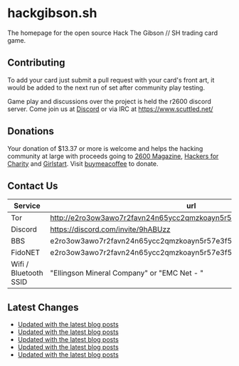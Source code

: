 # hackgibson.sh
The homepage for the open source Hack The Gibson // SH trading card game.


## Contributing

To add your card just submit a pull request with your card's front art, it would be added to the next run of set after community play testing.

Game play and discussions over the project is held the r2600 discord server. Come join us at [Discord](https://discord.com/invite/9hABUzz) or via IRC at https://www.scuttled.net/


## Donations

Your donation of $13.37 or more is welcome and helps the hacking community at large with proceeds going to [2600 Magazine](https://2600.com/), [Hackers for Charity](https://hackersforcharity.org) and [Girlstart](https://girlstart.org).  Visit [buymeacoffee](https://www.buymeacoffee.com/hackgibson.sh) to donate.


## Contact Us

Service | url
-|-
Tor | http://e2ro3ow3awo7r2favn24n65ycc2qmzkoayn5r57e3f56nvjwdcgg32ad.onion
Discord | https://discord.com/invite/9hABUzz
BBS | e2ro3ow3awo7r2favn24n65ycc2qmzkoayn5r57e3f56nvjwdcgg32ad.onion:23
FidoNET | e2ro3ow3awo7r2favn24n65ycc2qmzkoayn5r57e3f56nvjwdcgg32ad.onion:24554
Wifi / Bluetooth SSID | "Ellingson Mineral Company" or "EMC Net - <fidonet address>"

## Latest Changes
<!-- BLOG-POST-LIST:START -->
- [Updated with the latest blog posts](https://github.com/DFW2600/hackgibson.sh/commit/c6aad7d7a0ea586d92c160e29f64eae723d68ada)
- [Updated with the latest blog posts](https://github.com/DFW2600/hackgibson.sh/commit/133c984134db8d0685438c2c726d249a833b3168)
- [Updated with the latest blog posts](https://github.com/DFW2600/hackgibson.sh/commit/842ff9ef68b77a0eef17ee68788ac8f34cd51a81)
- [Updated with the latest blog posts](https://github.com/DFW2600/hackgibson.sh/commit/72e77d6c5d65f637a740b442312ef74b98ab0843)
- [Updated with the latest blog posts](https://github.com/DFW2600/hackgibson.sh/commit/ad4f3c7607b9cbd131a6fc9c40d494a4dfe90d2a)
<!-- BLOG-POST-LIST:END -->
